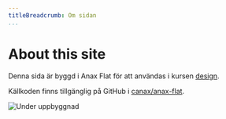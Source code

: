 ```yaml
---
titleBreadcrumb: Om sidan
...
```

About this site
==============================================

Denna sida är byggd i Anax Flat för att användas i kursen [design](http://dbwebb.se/design).

Källkoden finns tillgänglig på GitHub i [canax/anax-flat](git@github.com:canax/anax-flat.git).

![Under uppbyggnad](img/maintenance-new.png)
